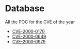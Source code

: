 # Database

All the POC for the CVE of the year


* [CVE-2000-0170](https://www.alice-snow.ru/2000/database/cve-2000-0170)
* [CVE-2000-0649](https://www.alice-snow.ru/2000/database/cve-2000-0649)
* [CVE-2000-0979](https://www.alice-snow.ru/2000/database/cve-2000-0979)